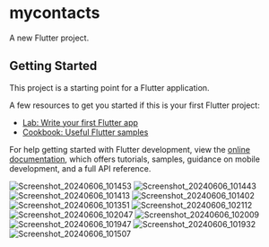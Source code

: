 # mycontacts

A new Flutter project.

## Getting Started

This project is a starting point for a Flutter application.

A few resources to get you started if this is your first Flutter project:

- [Lab: Write your first Flutter app](https://docs.flutter.dev/get-started/codelab)
- [Cookbook: Useful Flutter samples](https://docs.flutter.dev/cookbook)

For help getting started with Flutter development, view the
[online documentation](https://docs.flutter.dev/), which offers tutorials,
samples, guidance on mobile development, and a full API reference.


![Screenshot_20240606_101453](https://github.com/foramgondaliya/MyContacts/assets/149999919/678db5cc-7d88-43cd-8801-e17f8db74eec)
![Screenshot_20240606_101443](https://github.com/foramgondaliya/MyContacts/assets/149999919/df812073-f369-4436-a67a-b0d138320d78)
![Screenshot_20240606_101413](https://github.com/foramgondaliya/MyContacts/assets/149999919/7a61883c-3c73-4e87-ac71-e29944f26a81)
![Screenshot_20240606_101402](https://github.com/foramgondaliya/MyContacts/assets/149999919/cac4e396-8cd2-4ee4-a4da-89bf7dc31bf6)
![Screenshot_20240606_101351](https://github.com/foramgondaliya/MyContacts/assets/149999919/dbb61ea1-de64-45ed-8531-439babda3ccd)
![Screenshot_20240606_102112](https://github.com/foramgondaliya/MyContacts/assets/149999919/48246c00-1d95-4fa5-861f-8006a993aa25)
![Screenshot_20240606_102047](https://github.com/foramgondaliya/MyContacts/assets/149999919/c41558d2-8010-4b8a-822a-22875e0bcf5c)
![Screenshot_20240606_102009](https://github.com/foramgondaliya/MyContacts/assets/149999919/9d6ea1ab-a3c0-49c8-90f7-bc64f52903ef)
![Screenshot_20240606_101947](https://github.com/foramgondaliya/MyContacts/assets/149999919/6cbdb980-a7ff-45d1-bef4-0d98aab9a442)
![Screenshot_20240606_101932](https://github.com/foramgondaliya/MyContacts/assets/149999919/56f62a93-826b-478a-8158-f3ccc2121021)
![Screenshot_20240606_101507](https://github.com/foramgondaliya/MyContacts/assets/149999919/f166f3d1-d237-4931-9755-4bee5e997270)
